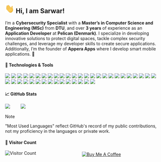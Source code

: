 ## <img src="https://github.com/sarwaralamsb/sarwaralamsb/blob/209f93a612bba92f0178dd7e5ee0bd4e9fc0e0b6/wave.gif" width="30" height="30">  Hi, I am Sarwar! 

I’m a **Cybersecurity Specialist** with a **Master’s in Computer Science and Engineering (MSc)** from **DTU**, and over **3 years** of experience as an **Application Developer** at **Pelican (Denmark)**. I specialize in developing innovative solutions to protect digital spaces, tackle complex security challenges, and leverage my developer skills to create secure applications. Additionally, I’m the founder of **Appera Apps** where I develop smart mobile applications. 🚀

#### 🔧 Technologies & Tools
![](https://img.shields.io/badge/Code-Python-informational?style=flat&logo=python&logoColor=white&color=2bbc8a)
![](https://img.shields.io/badge/Code-Java-informational?style=flat&logo=java&logoColor=white&color=2bbc8a)
![](https://img.shields.io/badge/Code-SQL-informational?style=flat&logo=postgresql&logoColor=white&color=2bbc8a)
![](https://img.shields.io/badge/Code-HTML-informational?style=flat&logo=html5&logoColor=white&color=2bbc8a)
![](https://img.shields.io/badge/Code-CSS-informational?style=flat&logo=css3&logoColor=white&color=2bbc8a)
![](https://img.shields.io/badge/Code-JavaScript-informational?style=flat&logo=javascript&logoColor=white&color=2bbc8a)
![](https://img.shields.io/badge/Code-XML-informational?style=flat&logo=xml&logoColor=white&color=2bbc8a)
![](https://img.shields.io/badge/Code-C++-informational?style=flat&logo=cplusplus&logoColor=white&color=2bbc8a)
![](https://img.shields.io/badge/Code-C%23-informational?style=flat&logo=csharp&logoColor=white&color=2bbc8a)
![](https://img.shields.io/badge/Security-Incident%20Response-informational?style=flat&logo=lock&logoColor=white&color=2bbc8a)
![](https://img.shields.io/badge/Security-Nmap-informational?style=flat&logo=nmap&logoColor=white&color=2bbc8a)
![](https://img.shields.io/badge/Security-Kali%20Linux-informational?style=flat&logo=kali&logoColor=white&color=2bbc8a)
![](https://img.shields.io/badge/Security-NIST-informational?style=flat&logo=python&logoColor=white&color=2bbc8a)
![](https://img.shields.io/badge/Security-MITRE%20ATTACK-informational?style=flat&logo=python&logoColor=white&color=2bbc8a)
![](https://img.shields.io/badge/Security-Identity%20&%20Access%20Management-informational?style=flat&logo=python&logoColor=white&color=2bbc8a)
![](https://img.shields.io/badge/Security-Splunk-informational?style=flat&logo=splunk&logoColor=white&color=2bbc8a)
![](https://img.shields.io/badge/Security-Microsoft%20Security-informational?style=flat&logo=microsoft&logoColor=white&color=2bbc8a)
![](https://img.shields.io/badge/Python-Pandas-informational?style=flat&logo=pandas&logoColor=white&color=2bbc8a)
![](https://img.shields.io/badge/Python-NumPy-informational?style=flat&logo=numpy&logoColor=white&color=2bbc8a)
![](https://img.shields.io/badge/Python-Matplotlib-informational?style=flat&logo=matplotlib&logoColor=white&color=2bbc8a)
![](https://img.shields.io/badge/Python-Seaborn-informational?style=flat&logo=seaborn&logoColor=white&color=2bbc8a)
![](https://img.shields.io/badge/Python-Streamlit-informational?style=flat&logo=streamlit&logoColor=white&color=2bbc8a)
![](https://img.shields.io/badge/Editor-Visual%20Studio%20Code-informational?style=flat&logo=visualstudiocode&logoColor=white&color=2bbc8a)
![](https://img.shields.io/badge/Editor-PyCharm-informational?style=flat&logo=pycharm&logoColor=white&color=2bbc8a)
![](https://img.shields.io/badge/Editor-Android%20Studio-informational?style=flat&logo=androidstudio&logoColor=white&color=2bbc8a)
![](https://img.shields.io/badge/Editor-Jupyter%20Notebook-informational?style=flat&logo=jupyter&logoColor=white&color=2bbc8a)
![](https://img.shields.io/badge/Tools-.NET-informational?style=flat&logo=.net&logoColor=white&color=2bbc8a)
![](https://img.shields.io/badge/Tools-Space%20Manager-informational?style=flat&logo=gitkraken&logoColor=white&color=2bbc8a)
![](https://img.shields.io/badge/Tools-Postman-informational?style=flat&logo=postman&logoColor=white&color=2bbc8a)
![](https://img.shields.io/badge/Editor-LaTeX-informational?style=flat&logo=latex&logoColor=white&color=2bbc8a)
![](https://img.shields.io/badge/Database-SQL%20Anywhere-informational?style=flat&logo=sql&logoColor=white&color=2bbc8a)
![](https://img.shields.io/badge/Database-MySQL-informational?style=flat&logo=mysql&logoColor=white&color=2bbc8a)
![](https://img.shields.io/badge/Database-PostgreSQL-informational?style=flat&logo=postgresql&logoColor=white&color=2bbc8a)
![](https://img.shields.io/badge/Scripting-PowerShell-informational?style=flat&logo=powershell&logoColor=white&color=2bbc8a)
![](https://img.shields.io/badge/Cloud-Microsoft%20Azure-informational?style=flat&logo=azure&logoColor=white&color=2bbc8a)
![](https://img.shields.io/badge/Cloud-Microsoft%20365-informational?style=flat&logo=microsoftoffice&logoColor=white&color=2bbc8a)
![](https://img.shields.io/badge/Editor-Microsoft%20Excel-informational?style=flat&logo=microsoft-excel&logoColor=white&color=2bbc8a)
![](https://img.shields.io/badge/Editor-Microsoft%20Fabric-informational?style=flat&logo=microsoft&logoColor=white&color=2bbc8a)
![](https://img.shields.io/badge/OS-Linux-informational?style=flat&logo=linux&logoColor=white&color=2bbc8a)
![](https://img.shields.io/badge/OS-Windows-informational?style=flat&logo=windows&logoColor=white&color=2bbc8a) 

#### 📈 GitHub Stats
<p align="left">
  <img height="180" src="https://github-readme-stats.vercel.app/api?username=sarwaralamsb&show_icons=true&theme=vue-dark&icon_color=00ff00&cache_seconds=1800" />
  <!--<img height="180" src="https://github-readme-stats.vercel.app/api?username=sarwaralamsb&show_icons=true&theme=vue-dark" alt="sarwaralamsb" />-->
  &nbsp;&nbsp;&nbsp;
  &nbsp;&nbsp;&nbsp;
  <img height="180" src="https://github-readme-stats.vercel.app/api/top-langs/?username=sarwaralamsb&theme=vue-dark&layout=normal&hide_border=true&icon_color=00ff00&cache_seconds=1800&langs_count=4&hide=html,omnetpp-ned,c,PHP,CSS,omnetpp-msg" />
</p>
  
> [!NOTE]
> "Most Used Languages" reflect GitHub's record of my public contributions, not my proficiency in the languages or private work.


#### 👀 Visitor Count
<div style="display: flex; align-items: center;">
  <img src="https://profile-counter.glitch.me/sarwaralamsb/count.svg" alt="Visitor Count" style="height: 25px; margin-right: 50px;">
  <a href="https://buymeacoffee.com/sarwaralamsb" style="margin-left: 100px;">
    <img src="https://img.shields.io/badge/Buy%20Me%20A%20Coffee-FF813F?style=flat-square&logo=buymeacoffee&logoColor=white" alt="Buy Me A Coffee" style="height: 25px; margin-right: 50px;">
  </a>
</div>

<!--
**sarwaralamsb** is a ✨ _special_ ✨ repository because its `README.md` (this file) appears on your GitHub profile.

Here are some ideas to get you started:
- 👯 I’m looking to collaborate on ...
- 🤔 I’m looking for help with ...
- 💬 Ask me about ...
- 📫 How to reach me: ...
- 😄 Pronouns: ...
- ⚡ Fun fact: ...

### Let's Connect! 🔗
[![LinkedIn](https://img.shields.io/badge/LinkedIn-%230077B5.svg?&style=flat-square&logo=linkedin&logoColor=white)](https://www.linkedin.com/in/sarwaralamsb/) 
[![Gmail](https://img.shields.io/badge/Gmail-%23D14836.svg?&style=flat-square&logo=gmail&logoColor=white)](mailto:sarwaralamsb@gmail.com)

#### 🔐 Cybersecurity Projects 
[<img src="https://img.shields.io/badge/Predictive Analystics Cybersecurity-000000?style=flat-square&logo=github&logoColor=white" />](https://github.com/sarwaralamsb/PredictiveAnalysticsCybersecurity) &nbsp;
#### 📊 Data Analysis Projects
[<img src="https://img.shields.io/badge/Keyword extraction tool-000000?style=flat-square&logo=github&logoColor=white" />](https://github.com/sarwaralamsb/text-to-keyword-extraction) &nbsp;
-->
